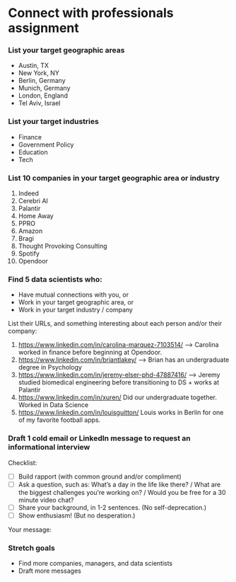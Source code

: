 # Connect with professionals assignment


### List your target geographic areas

- Austin, TX
- New York, NY
- Berlin, Germany
- Munich, Germany
- London, England
- Tel Aviv, Israel


### List your target industries

- Finance
- Government Policy
- Education
- Tech


### List 10 companies in your target geographic area or industry

1. Indeed
2. Cerebri AI
3. Palantir
4. Home Away
5. PPRO
6. Amazon
7. Bragi
8. Thought Provoking Consulting
9. Spotify
10. Opendoor


### Find 5 data scientists who:
- Have mutual connections with you, or
- Work in your target geographic area, or
- Work in your target industry / company

List their URLs, and something interesting about each person and/or their company:

1. https://www.linkedin.com/in/carolina-marquez-7103514/ --> Carolina worked in finance before beginning at Opendoor.
2. https://www.linkedin.com/in/briantlakey/ --> Brian has an undergraduate degree in Psychology
3. https://www.linkedin.com/in/jeremy-elser-phd-47887416/  --> Jeremy studied biomedical engineering before transitioning to DS + works at Palantir
4. https://www.linkedin.com/in/xuren/ Did our undergraduate together. Worked in Data Science
5. https://www.linkedin.com/in/louisguitton/ Louis works in Berlin for one of my favorite football apps.


### Draft 1 cold email or LinkedIn message to request an informational interview

Checklist:

- [ ] Build rapport (with common ground and/or compliment)
- [ ] Ask a question, such as: What’s a day in the life like there? / What are the biggest challenges you’re working on? / Would you be free for a 30 minute video chat?
- [ ] Share your background, in 1-2 sentences. (No self-deprecation.)
- [ ] Show enthusiasm! (But no desperation.)

Your message:





### Stretch goals

- Find more companies, managers, and data scientists
- Draft more messages
